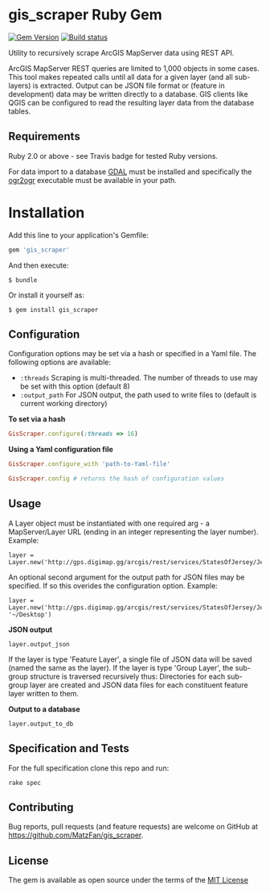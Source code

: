 # gis_scraper Ruby Gem
[![Gem Version](https://badge.fury.io/rb/gis_scraper.svg)](http://badge.fury.io/rb/gis_scraper)
[![Build status](https://secure.travis-ci.org/MatzFan/gis_scraper.svg)](http://travis-ci.org/MatzFan/gis_scraper)

Utility to recursively scrape ArcGIS MapServer data using REST API.

ArcGIS MapServer REST queries are limited to 1,000 objects in some cases. This tool makes repeated calls until all data for a given layer (and all sub-layers) is extracted. Output can be JSON file format or (feature in development) data may be written directly to a database. GIS clients like QGIS can be configured to read the resulting layer data from the database tables.

## Requirements

Ruby 2.0 or above - see Travis badge for tested Ruby versions.

For data import to a database [GDAL](http://gdal.org) must be installed and specifically the [ogr2ogr](http://www.gdal.org/ogr2ogr.html) executable must be available in your path.

# Installation

Add this line to your application's Gemfile:

```ruby
gem 'gis_scraper'
```

And then execute:

    $ bundle

Or install it yourself as:

    $ gem install gis_scraper

## Configuration

Configuration options may be set via a hash or specified in a Yaml file. The following options are available:

- ```:threads``` Scraping is multi-threaded. The number of threads to use may be set with this option (default 8)
- ```:output_path```    For JSON output, the path used to write files to (default is current working directory)

**To set via a hash**

```Ruby
GisScraper.configure(:threads => 16)
```

**Using a Yaml configuration file**

```Ruby
GisScraper.configure_with 'path-to-Yaml-file'
```

```Ruby
GisScraper.config # returns the hash of configuration values
```

## Usage

A Layer object must be instantiated with one required arg - a MapServer/Layer URL (ending in an integer representing the layer number). Example:

```
layer = Layer.new('http://gps.digimap.gg/arcgis/rest/services/StatesOfJersey/JerseyMappingOL/MapServer/0')
```

An optional second argument for the output path for JSON files may be specified. If so this overides the configuration option. Example:

```
layer = Layer.new('http://gps.digimap.gg/arcgis/rest/services/StatesOfJersey/JerseyMappingOL/MapServer/0', '~/Desktop')
```

**JSON output**

```
layer.output_json
```

If the layer is type 'Feature Layer', a single file of JSON data will be saved (named the same as the layer). If the layer is type 'Group Layer', the sub-group structure is traversed recursively thus: Directories for each sub-group layer are created and JSON data files for each constituent feature layer written to them.

**Output to a database**

```
layer.output_to_db
```

## Specification and Tests

For the full specification clone this repo and run:

`rake spec`

## Contributing

Bug reports, pull requests (and feature requests) are welcome on GitHub at https://github.com/MatzFan/gis_scraper.

## License

The gem is available as open source under the terms of the [MIT License](http://opensource.org/licenses)
